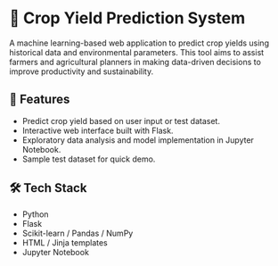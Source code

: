 # 🌾 Crop Yield Prediction System

A machine learning-based web application to predict crop yields using historical data and environmental parameters. This tool aims to assist farmers and agricultural planners in making data-driven decisions to improve productivity and sustainability.

## 🚀 Features

- Predict crop yield based on user input or test dataset.
- Interactive web interface built with Flask.
- Exploratory data analysis and model implementation in Jupyter Notebook.
- Sample test dataset for quick demo.

## 🛠️ Tech Stack

- Python
- Flask
- Scikit-learn / Pandas / NumPy
- HTML / Jinja templates
- Jupyter Notebook


